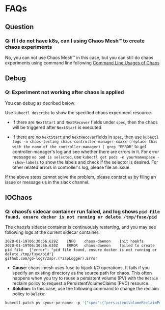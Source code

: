 # FAQs

## Question

### Q: If I do not have k8s, can I using Chaos Mesh™ to create chaos experiments

No, you can not use Chaos Mesh™ in this case, but you can still do chaos experiments using command line following [Command Line Usages of Chaos](https://github.com/pingcap/tipocket/blob/master/doc/command_line_chaos.md)

## Debug

### Q: Experiment not working after chaos is applied

You can debug as decribed below:

Use `kubectl describe` to show the specified chaos experiment resource.

- If there are `NextStart` and `NextRecover` fields under `spec`, then the chaos will be triggered after `NextStart` is executed.

- If there are no `NextStart` and `NextRecover`fields in `spec`, then use `kubectl logs -n chaos-testing chaos-controller-manager-xxxxx (replace this with the name of the controller-manager) | grep "ERROR"` to get controller-manager's log and see whether there are errors in it. For error message `no pod is selected`, use `kubectl get pods -n yourNamespace --show-labels` to show the labels and check if the selector is desired. For other related errors in controller's log, please file an issue.

If the above steps cannot solve the problem, please contact us by filing an issue or message us in the slack channel.

## IOChaos

### Q: chaosfs sidecar container run failed, and log shows `pid file found, ensure docker is not running or delete /tmp/fuse/pid`

The chaosfs sidecar container is continuously restarting, and you may see following logs at the current sidecar container:

```
2020-01-19T06:30:56.629Z	INFO	chaos-daemon	Init hookfs
2020-01-19T06:30:56.630Z	ERROR	chaos-daemon	failed to create pid file	{"error": "pid file found, ensure docker is not running or delete /tmp/fuse/pid"}
github.com/go-logr/zapr.(*zapLogger).Error
```

* **Cause**: chaos-mesh uses fuse to hijack I/O operations. It fails if you specify an existing directory as the source path for chaos. This often happens when you try to reuse a persistent volume (PV) with the `Retain` reclaim policy to request a PersistentVolumeClaims (PVC) resource.
* **Solution**: In this case, use the following command to change the reclaim policy to `Delete`:

```bash
kubectl patch pv <your-pv-name> -p '{"spec":{"persistentVolumeReclaimPolicy":"Delete"}}'
```
